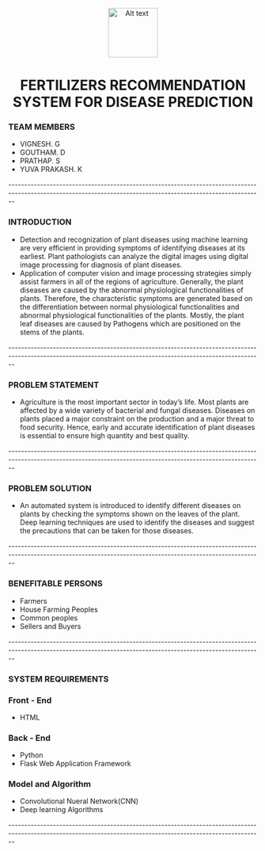 <p align="center">
<a href="https://careereducation.smartinternz.com/Student/guided_project_workspace/39869">
 <img src="https://www.freepnglogos.com/uploads/ibm-logo-png/ibm-logo-png-transparent-svg-vector-bie-supply-3.png" alt="Alt text" title="Optional title" height="100" width="100">
</a> 
<a href="https://github.com/IBM-EPBL/IBM-Project-39867-1660557591">
</a>
<h1 align="center">FERTILIZERS RECOMMENDATION SYSTEM FOR DISEASE PREDICTION <a href="https://github.com/IBM-EPBL/IBM-Project-39867-1660557591"><picture>
</picture></a></h1>
<h3>TEAM MEMBERS</h3>
 <ul>
   <li>VIGNESH. G</li>
     <li>GOUTHAM. D</li>
       <li>PRATHAP. S</li>
         <li>YUVA PRAKASH. K</li></ul>
--------------------------------------------------------------------------------------------------------------------------------------------------------------
<h3>INTRODUCTION</h3>
<p>
<ul>
  <li>Detection and recognization of plant diseases using machine learning are very efficient in providing symptoms of identifying diseases at its earliest. Plant pathologists can analyze the digital images using digital image processing for diagnosis of plant diseases.</li>
 <li>Application of computer vision and image processing strategies simply assist farmers in all of the regions of agriculture. Generally, the plant diseases are caused by the abnormal physiological functionalities of plants. Therefore, the characteristic symptoms are generated based on the differentiation between normal physiological functionalities and abnormal physiological functionalities of the plants. Mostly, the plant leaf diseases are caused by Pathogens which are positioned on the stems of the plants.</li>
 </ul>
 </p>
 --------------------------------------------------------------------------------------------------------------------------------------------------------------
 <h3>PROBLEM STATEMENT</h3>
 <ul>
  <li><p>Agriculture is the most important sector in today’s life. Most plants are affected by a wide variety of bacterial and fungal diseases. Diseases on plants placed a major constraint on the production and a major threat to food security. Hence, early and accurate identification of plant diseases is essential to ensure high quantity and best quality.</li></p>
</ul>
--------------------------------------------------------------------------------------------------------------------------------------------------------------
 <h3>PROBLEM SOLUTION</h3>
 <ul>
  <li><p>An automated system is introduced to identify different diseases on plants by checking the symptoms shown on the leaves of the plant. Deep learning techniques are used to identify the diseases and suggest the precautions that can be taken for those diseases.</p></li>
  </ul>
  --------------------------------------------------------------------------------------------------------------------------------------------------------------
   <h3>BENEFITABLE PERSONS</h3>
   <ul>
  <li>Farmers</li>
  <li>House Farming Peoples</li>
  <li>Common peoples</li>
  <li>Sellers and Buyers</li>
  </ul>
  --------------------------------------------------------------------------------------------------------------------------------------------------------------
  <h3>SYSTEM REQUIREMENTS</h3>
  <h3>Front - End</h3>
  <ul>
 <li>HTML</li>
  </ul>
  <h3>Back - End</h3>
  <ul>
  <li>Python</li>
  <li>Flask Web Application Framework </li>
  </ul>
  <h3>Model and Algorithm</h3>
  <ul>
  <li>Convolutional Nueral Network(CNN)</li>
  <li>Deep learning Algorithms</li>
  </ul>
  --------------------------------------------------------------------------------------------------------------------------------------------------------------
   
  
  
  
 
